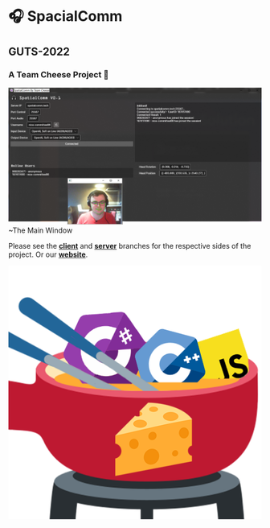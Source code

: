 # 🎧 SpacialComm
## GUTS-2022
### A Team Cheese Project 🧀


![The Main Window](software.png)
~The Main Window

Please see the [**client**](https://github.com/winer222/GUTS-2022/tree/client) and 
[**server**](https://github.com/winer222/GUTS-2022/tree/server) branches for the respective sides of the project.
Or our [**website**](http://spacialcomm.tech/).


![We love cheese](TeamCheese.png "Team Cheese Logo")
